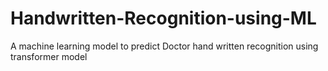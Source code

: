 # Handwritten-Recognition-using-ML
A machine learning model to predict Doctor hand written recognition using transformer model 
